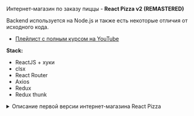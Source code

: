 Интернет-магазин по заказу пиццы - **React Pizza v2 (REMASTERED)**

Backend используется на Node.js и также есть некоторые отличия от исходного кода.

- [Плейлист с полным курсом на YouTube](https://www.youtube.com/playlist?list=PL0FGkDGJQjJG9eI85xM1_iLIf6BcEdaNl)

**Stack:**

- ReactJS + хуки
- clsx
- React Router
- Axios
- Redux
- Redux thunk

<details>
  <summary>Описание первой версии интернет-магазина React Pizza</summary>
  <br />
  Интернет-магазин по заказу пиццы - <b>React Pizza</b>

- [Плейлист с полным курсом на YouTube](https://www.youtube.com/playlist?list=PL0FGkDGJQjJFMRmP7wZ771m1Nx-m2_qXq)

**Stack:**

- ReactJS + хуки
- classnames
- React Router
- Axios
- json-server
- Redux
- Redux thunk

</details>
